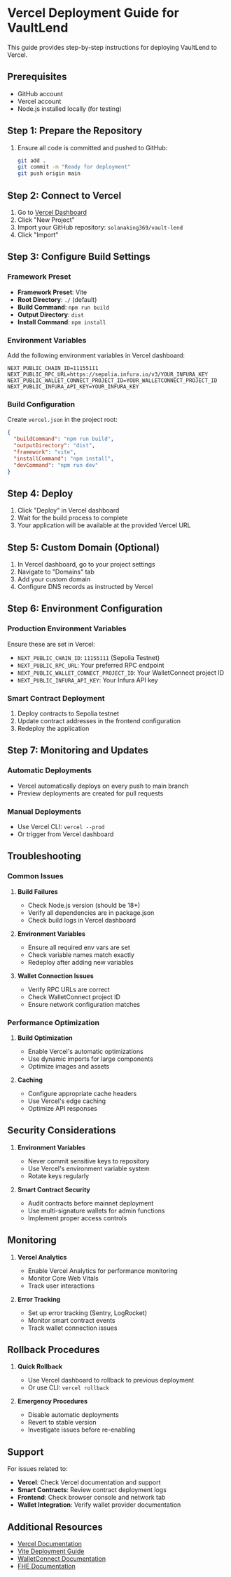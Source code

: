 # Vercel Deployment Guide for VaultLend

This guide provides step-by-step instructions for deploying VaultLend to Vercel.

## Prerequisites

- GitHub account
- Vercel account
- Node.js installed locally (for testing)

## Step 1: Prepare the Repository

1. Ensure all code is committed and pushed to GitHub:
   ```bash
   git add .
   git commit -m "Ready for deployment"
   git push origin main
   ```

## Step 2: Connect to Vercel

1. Go to [Vercel Dashboard](https://vercel.com/dashboard)
2. Click "New Project"
3. Import your GitHub repository: `solanaking369/vault-lend`
4. Click "Import"

## Step 3: Configure Build Settings

### Framework Preset
- **Framework Preset**: Vite
- **Root Directory**: `./` (default)
- **Build Command**: `npm run build`
- **Output Directory**: `dist`
- **Install Command**: `npm install`

### Environment Variables
Add the following environment variables in Vercel dashboard:

```
NEXT_PUBLIC_CHAIN_ID=11155111
NEXT_PUBLIC_RPC_URL=https://sepolia.infura.io/v3/YOUR_INFURA_KEY
NEXT_PUBLIC_WALLET_CONNECT_PROJECT_ID=YOUR_WALLETCONNECT_PROJECT_ID
NEXT_PUBLIC_INFURA_API_KEY=YOUR_INFURA_KEY
```

### Build Configuration
Create `vercel.json` in the project root:

```json
{
  "buildCommand": "npm run build",
  "outputDirectory": "dist",
  "framework": "vite",
  "installCommand": "npm install",
  "devCommand": "npm run dev"
}
```

## Step 4: Deploy

1. Click "Deploy" in Vercel dashboard
2. Wait for the build process to complete
3. Your application will be available at the provided Vercel URL

## Step 5: Custom Domain (Optional)

1. In Vercel dashboard, go to your project settings
2. Navigate to "Domains" tab
3. Add your custom domain
4. Configure DNS records as instructed by Vercel

## Step 6: Environment Configuration

### Production Environment Variables
Ensure these are set in Vercel:

- `NEXT_PUBLIC_CHAIN_ID`: `11155111` (Sepolia Testnet)
- `NEXT_PUBLIC_RPC_URL`: Your preferred RPC endpoint
- `NEXT_PUBLIC_WALLET_CONNECT_PROJECT_ID`: Your WalletConnect project ID
- `NEXT_PUBLIC_INFURA_API_KEY`: Your Infura API key

### Smart Contract Deployment
1. Deploy contracts to Sepolia testnet
2. Update contract addresses in the frontend configuration
3. Redeploy the application

## Step 7: Monitoring and Updates

### Automatic Deployments
- Vercel automatically deploys on every push to main branch
- Preview deployments are created for pull requests

### Manual Deployments
- Use Vercel CLI: `vercel --prod`
- Or trigger from Vercel dashboard

## Troubleshooting

### Common Issues

1. **Build Failures**
   - Check Node.js version (should be 18+)
   - Verify all dependencies are in package.json
   - Check build logs in Vercel dashboard

2. **Environment Variables**
   - Ensure all required env vars are set
   - Check variable names match exactly
   - Redeploy after adding new variables

3. **Wallet Connection Issues**
   - Verify RPC URLs are correct
   - Check WalletConnect project ID
   - Ensure network configuration matches

### Performance Optimization

1. **Build Optimization**
   - Enable Vercel's automatic optimizations
   - Use dynamic imports for large components
   - Optimize images and assets

2. **Caching**
   - Configure appropriate cache headers
   - Use Vercel's edge caching
   - Optimize API responses

## Security Considerations

1. **Environment Variables**
   - Never commit sensitive keys to repository
   - Use Vercel's environment variable system
   - Rotate keys regularly

2. **Smart Contract Security**
   - Audit contracts before mainnet deployment
   - Use multi-signature wallets for admin functions
   - Implement proper access controls

## Monitoring

1. **Vercel Analytics**
   - Enable Vercel Analytics for performance monitoring
   - Monitor Core Web Vitals
   - Track user interactions

2. **Error Tracking**
   - Set up error tracking (Sentry, LogRocket)
   - Monitor smart contract events
   - Track wallet connection issues

## Rollback Procedures

1. **Quick Rollback**
   - Use Vercel dashboard to rollback to previous deployment
   - Or use CLI: `vercel rollback`

2. **Emergency Procedures**
   - Disable automatic deployments
   - Revert to stable version
   - Investigate issues before re-enabling

## Support

For issues related to:
- **Vercel**: Check Vercel documentation and support
- **Smart Contracts**: Review contract deployment logs
- **Frontend**: Check browser console and network tab
- **Wallet Integration**: Verify wallet provider documentation

## Additional Resources

- [Vercel Documentation](https://vercel.com/docs)
- [Vite Deployment Guide](https://vitejs.dev/guide/static-deploy.html)
- [WalletConnect Documentation](https://docs.walletconnect.com/)
- [FHE Documentation](https://docs.zama.ai/fhevm)